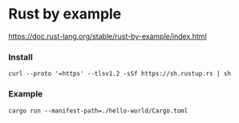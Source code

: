 # Rust by example

https://doc.rust-lang.org/stable/rust-by-example/index.html

### Install

    curl --proto '=https' --tlsv1.2 -sSf https://sh.rustup.rs | sh

### Example

    cargo run --manifest-path=./hello-world/Cargo.toml

